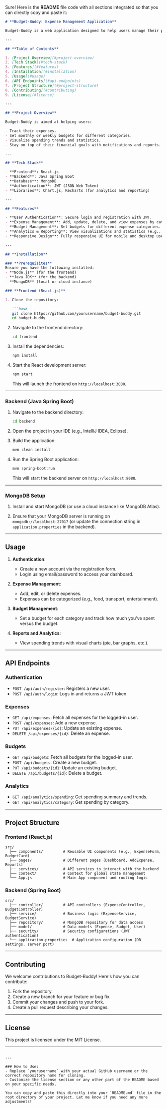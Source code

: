 Sure! Here is the **README** file code with all sections integrated so that you can directly copy and paste it:

```markdown
# **Budget-Buddy: Expense Management Application**

Budget-Buddy is a web application designed to help users manage their personal finances by tracking expenses, setting budgets, and visualizing spending patterns. This project is built with **React.js** for the frontend, **Java Spring Boot** for the backend, and **MongoDB** for the database.

---

## **Table of Contents**

1. [Project Overview](#project-overview)
2. [Tech Stack](#tech-stack)
3. [Features](#features)
4. [Installation](#installation)
5. [Usage](#usage)
6. [API Endpoints](#api-endpoints)
7. [Project Structure](#project-structure)
8. [Contributing](#contributing)
9. [License](#license)

---

## **Project Overview**

Budget-Buddy is aimed at helping users:

- Track their expenses.
- Set monthly or weekly budgets for different categories.
- Visualize spending trends and statistics.
- Stay on top of their financial goals with notifications and reports.

---

## **Tech Stack**

- **Frontend**: React.js
- **Backend**: Java Spring Boot
- **Database**: MongoDB
- **Authentication**: JWT (JSON Web Token)
- **Libraries**: Chart.js, Recharts (for analytics and reporting)

---

## **Features**

- **User Authentication**: Secure login and registration with JWT.
- **Expense Management**: Add, update, delete, and view expenses by category and date.
- **Budget Management**: Set budgets for different expense categories.
- **Analytics & Reporting**: View visualizations and statistics (e.g., total spending, spending trends, remaining budget).
- **Responsive Design**: Fully responsive UI for mobile and desktop users.

---

## **Installation**

### **Prerequisites**
Ensure you have the following installed:
- **Node.js** (for the frontend)
- **Java JDK** (for the backend)
- **MongoDB** (local or cloud instance)

### **Frontend (React.js)**

1. Clone the repository:

   ```bash
   git clone https://github.com/yourusername/budget-buddy.git
   cd budget-buddy
   ```

2. Navigate to the frontend directory:

   ```bash
   cd frontend
   ```

3. Install the dependencies:

   ```bash
   npm install
   ```

4. Start the React development server:

   ```bash
   npm start
   ```

   This will launch the frontend on `http://localhost:3000`.

---

### **Backend (Java Spring Boot)**

1. Navigate to the backend directory:

   ```bash
   cd backend
   ```

2. Open the project in your IDE (e.g., IntelliJ IDEA, Eclipse).

3. Build the application:

   ```bash
   mvn clean install
   ```

4. Run the Spring Boot application:

   ```bash
   mvn spring-boot:run
   ```

   This will start the backend server on `http://localhost:8080`.

---

### **MongoDB Setup**

1. Install and start MongoDB (or use a cloud instance like MongoDB Atlas).
   
2. Ensure that your MongoDB server is running on `mongodb://localhost:27017` (or update the connection string in `application.properties` in the backend).

---

## **Usage**

1. **Authentication**: 
   - Create a new account via the registration form.
   - Login using email/password to access your dashboard.

2. **Expense Management**:
   - Add, edit, or delete expenses.
   - Expenses can be categorized (e.g., food, transport, entertainment).
   
3. **Budget Management**:
   - Set a budget for each category and track how much you've spent versus the budget.

4. **Reports and Analytics**:
   - View spending trends with visual charts (pie, bar graphs, etc.).

---

## **API Endpoints**

### **Authentication**
- `POST /api/auth/register`: Registers a new user.
- `POST /api/auth/login`: Logs in and returns a JWT token.

### **Expenses**
- `GET /api/expenses`: Fetch all expenses for the logged-in user.
- `POST /api/expenses`: Add a new expense.
- `PUT /api/expenses/{id}`: Update an existing expense.
- `DELETE /api/expenses/{id}`: Delete an expense.

### **Budgets**
- `GET /api/budgets`: Fetch all budgets for the logged-in user.
- `POST /api/budgets`: Create a new budget.
- `PUT /api/budgets/{id}`: Update an existing budget.
- `DELETE /api/budgets/{id}`: Delete a budget.

### **Analytics**
- `GET /api/analytics/spending`: Get spending summary and trends.
- `GET /api/analytics/category`: Get spending by category.

---

## **Project Structure**

### **Frontend (React.js)**

```
src/
  ├── components/         # Reusable UI components (e.g., ExpenseForm, BudgetCard)
  ├── pages/              # Different pages (Dashboard, AddExpense, Reports)
  ├── services/           # API services to interact with the backend
  ├── context/            # Context for global state management
  └── App.js              # Main App component and routing logic
```

### **Backend (Spring Boot)**

```
src/
  ├── controller/         # API controllers (ExpenseController, BudgetController)
  ├── service/            # Business logic (ExpenseService, BudgetService)
  ├── repository/         # MongoDB repository for data access
  ├── model/              # Data models (Expense, Budget, User)
  ├── security/           # Security configurations (JWT authentication)
  └── application.properties  # Application configuration (DB settings, server port)
```

---

## **Contributing**

We welcome contributions to Budget-Buddy! Here's how you can contribute:

1. Fork the repository.
2. Create a new branch for your feature or bug fix.
3. Commit your changes and push to your fork.
4. Create a pull request describing your changes.

---

## **License**

This project is licensed under the MIT License.

---
```

---

### How to Use:
- Replace `yourusername` with your actual GitHub username or the correct repository name for cloning.
- Customize the license section or any other part of the README based on your specific needs.

You can copy and paste this directly into your `README.md` file in the root directory of your project. Let me know if you need any more adjustments!
